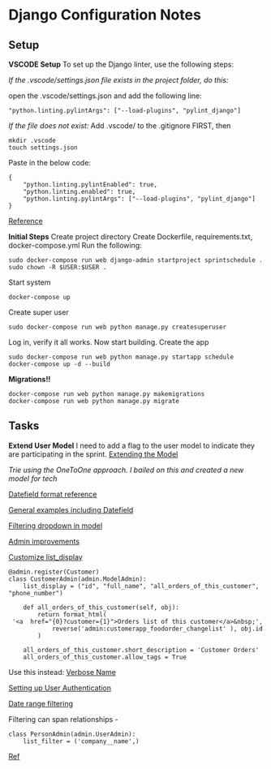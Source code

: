 # Django Configuration Notes

## Setup
**VSCODE Setup**
To set up the Django linter, use the following steps:

*If the .vscode/settings.json file exists in the project folder, do this:*

open the .vscode/settings.json and add the following line:
```
"python.linting.pylintArgs": ["--load-plugins", "pylint_django"]

```

*If the file does not exist:*
Add .vscode/ to the .gitignore FIRST, then
```
mkdir .vscode
touch settings.json
```
Paste in the below code:
```
{
    "python.linting.pylintEnabled": true,
    "python.linting.enabled": true,
    "python.linting.pylintArgs": ["--load-plugins", "pylint_django"]
}
```

[Reference](https://code.visualstudio.com/docs/python/linting#_commandline-arguments-and-configuration-files)


**Initial Steps**
Create project directory
Create Dockerfile, requirements.txt, docker-compose.yml
Run the following: 
```
sudo docker-compose run web django-admin startproject sprintschedule .
sudo chown -R $USER:$USER .
```

Start system
```
docker-compose up
```

Create super user
```
sudo docker-compose run web python manage.py createsuperuser
```
Log in, verify it all works.  Now start building.
Create the app
```
sudo docker-compose run web python manage.py startapp schedule
docker-compose up -d --build
```

**Migrations!!**
```
docker-compose run web python manage.py makemigrations
docker-compose run web python manage.py migrate
```


## Tasks

**Extend User Model**
I need to add a flag to the user model to indicate they are participating in the sprint.
[Extending the Model](https://simpleisbetterthancomplex.com/tutorial/2016/07/22/how-to-extend-django-user-model.html)

*Trie using the OneToOne approach.  I bailed on this and created a new model for tech*

[Datefield format reference](https://strftime.org/)

[General examples including Datefield](https://www.fullstackpython.com/django-db-models-datefield-examples.html)

[Filtering dropdown in model](https://stackoverflow.com/questions/11508744/django-models-filter-by-foreignkey)

[Admin improvements](https://docs.djangoproject.com/en/3.0/intro/tutorial07/)


[Customize list_display](https://www.dothedev.com/blog/django-admin-show-custom-field-list_display/)
```
@admin.register(Customer)
class CustomerAdmin(admin.ModelAdmin):
    list_display = ("id", "full_name", "all_orders_of_this_customer", "phone_number")

    def all_orders_of_this_customer(self, obj):
        return format_html(
 '<a  href="{0}?customer={1}">Orders list of this customer</a>&nbsp;',
            reverse('admin:customerapp_foodorder_changelist' ), obj.id
        )

    all_orders_of_this_customer.short_description = 'Customer Orders'
    all_orders_of_this_customer.allow_tags = True
```
Use this instead: [Verbose Name](https://docs.djangoproject.com/en/3.1/topics/db/models/#verbose-field-names)

[Setting up User Authentication](https://developer.mozilla.org/en-US/docs/Learn/Server-side/Django/Authentication)


[Date range filtering](https://stackoverflow.com/questions/42113894/django-admin-date-range-filter/42115549#42115549)

Filtering can span relationships - 
```
class PersonAdmin(admin.UserAdmin):
    list_filter = ('company__name',)
```
[Ref](https://docs.djangoproject.com/en/dev/ref/contrib/admin/#django.contrib.admin.ModelAdmin.list_filter)